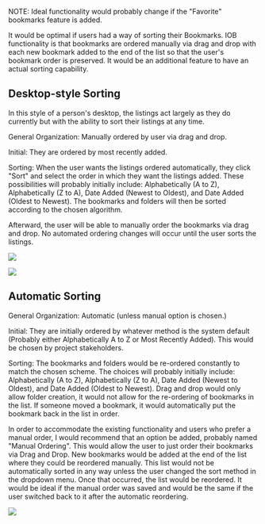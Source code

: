 NOTE: Ideal functionality would probably change if the "Favorite" bookmarks feature is added.

It would be optimal if users had a way of sorting their Bookmarks. IOB functionality is that bookmarks are ordered manually via drag and drop with each new bookmark added to the end of the list so that the user's bookmark order is preserved. It would be an additional feature to have an actual sorting capability.

## Desktop-style Sorting
In this style of a person's desktop, the listings act largely as they do currently but with the ability to sort their listings at any time.

General Organization: Manually ordered by user via drag and drop.

Initial: They are ordered by most recently added.

Sorting: When the user wants the listings ordered automatically, they click "Sort" and select the order in which they want the listings added. These possibilities will probably initially include: Alphabetically (A to Z), Alphabetically (Z to A), Date Added (Newest to Oldest), and Date Added (Oldest to Newest). The bookmarks and folders will then be sorted according to the chosen algorithm.

Afterward, the user will be able to manually order the bookmarks via drag and drop. No automated ordering changes will occur until the user sorts the listings.

[![](https://raw.githubusercontent.com/ozone-development/ozp-documentation/master/mockups/hud/HUD_Bookmarks_SortButton00.png)](https://raw.githubusercontent.com/ozone-development/ozp-documentation/master/mockups/hud/HUD_Bookmarks_SortButton00.png)

[![](https://raw.githubusercontent.com/ozone-development/ozp-documentation/master/mockups/hud/HUD_Bookmarks_SortButton01.png)](https://raw.githubusercontent.com/ozone-development/ozp-documentation/master/mockups/hud/HUD_Bookmarks_SortButton01.png)

## Automatic Sorting

General Organization: Automatic (unless manual option is chosen.)

Initial: They are initially ordered by whatever method is the system default (Probably either Alphabetically A to Z or Most Recently Added). This would be chosen by project stakeholders.

Sorting: The bookmarks and folders would be re-ordered constantly to match the chosen scheme. The choices will probably initially include: Alphabetically (A to Z), Alphabetically (Z to A), Date Added (Newest to Oldest), and Date Added (Oldest to Newest). Drag and drop would only allow folder creation, it would not allow for the re-ordering of bookmarks in the list. If someone moved a bookmark, it would automatically put the bookmark back in the list in order.

In order to accommodate the existing functionality and users who prefer a manual order, I would recommend that an option be added, probably named "Manual Ordering". This would allow the user to just order their bookmarks via Drag and Drop. New bookmarks would be added at the end of the list where they could be reordered manually. This list would not be automatically sorted in any way unless the user changed the sort method in the dropdown menu. Once that occurred, the list would be reordered. It would be ideal if the manual order was saved and would be the same if the user switched back to it after the automatic reordering.

[![](https://raw.githubusercontent.com/ozone-development/ozp-documentation/master/mockups/hud/HUD_Bookmarks_SortDropdown.png)](https://raw.githubusercontent.com/ozone-development/ozp-documentation/master/mockups/hud/HUD_Bookmarks_SortDropdown.png)
